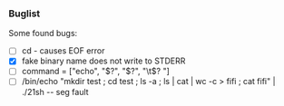 ### Buglist

Some found bugs:
- [ ] cd - causes EOF error
- [x] fake binary name does not write to STDERR
- [ ] command = ["echo", "$?", "$?", "\t$?  "]
- [ ] /bin/echo "mkdir test ; cd test ; ls -a ; ls | cat | wc -c > fifi ; cat fifi" | ./21sh -- seg fault